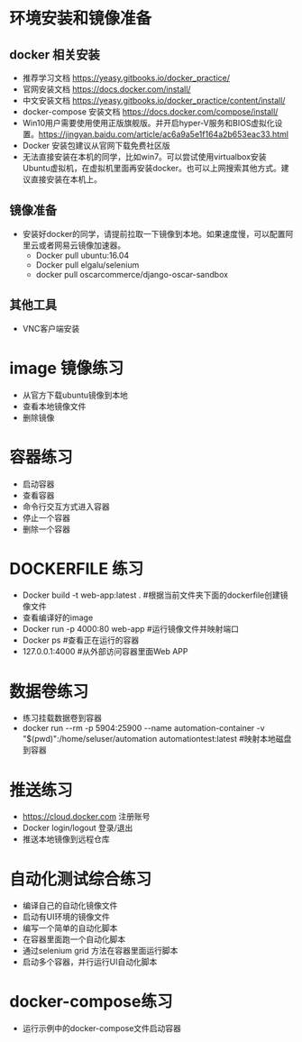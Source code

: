 # 环境安装和镜像准备
## docker 相关安装
- 推荐学习文档 https://yeasy.gitbooks.io/docker_practice/
- 官网安装文档 https://docs.docker.com/install/
- 中文安装文档 https://yeasy.gitbooks.io/docker_practice/content/install/ 
- docker-compose 安装文档 https://docs.docker.com/compose/install/
- Win10用户需要使用使用正版旗舰版。并开启hyper-V服务和BIOS虚拟化设置。https://jingyan.baidu.com/article/ac6a9a5e1f164a2b653eac33.html
- Docker 安装包建议从官网下载免费社区版
- 无法直接安装在本机的同学，比如win7。可以尝试使用virtualbox安装Ubuntu虚拟机，在虚拟机里面再安装docker。也可以上网搜索其他方式。建议直接安装在本机上。
## 镜像准备
- 安装好docker的同学，请提前拉取一下镜像到本地。如果速度慢，可以配置阿里云或者网易云镜像加速器。
  - Docker pull ubuntu:16.04
  - Docker pull elgalu/selenium
  - docker pull oscarcommerce/django-oscar-sandbox
## 其他工具
- VNC客户端安装

# image 镜像练习
- 从官方下载ubuntu镜像到本地
- 查看本地镜像文件
- 删除镜像

# 容器练习
- 启动容器
- 查看容器
- 命令行交互方式进入容器
- 停止一个容器
- 删除一个容器

# DOCKERFILE 练习
- Docker build -t web-app:latest .   #根据当前文件夹下面的dockerfile创建镜像文件
- 查看编译好的image
- Docker run -p 4000:80 web-app      #运行镜像文件并映射端口
- Docker ps                          #查看正在运行的容器
- 127.0.0.1:4000                     #从外部访问容器里面Web APP

# 数据卷练习
- 练习挂载数据卷到容器
- docker run --rm -p 5904:25900 --name automation-container -v "$(pwd)":/home/seluser/automation automationtest:latest  #映射本地磁盘到容器

# 推送练习
- https://cloud.docker.com 注册账号
- Docker login/logout 登录/退出
- 推送本地镜像到远程仓库

# 自动化测试综合练习
- 编译自己的自动化镜像文件
- 启动有UI环境的镜像文件
- 编写一个简单的自动化脚本
- 在容器里面跑一个自动化脚本
- 通过selenium grid 方法在容器里面运行脚本
- 启动多个容器，并行运行UI自动化脚本

# docker-compose练习
- 运行示例中的docker-compose文件启动容器
